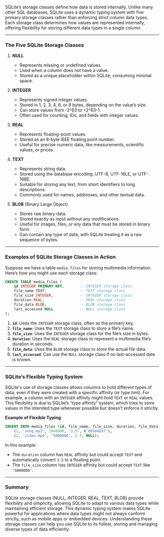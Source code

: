 SQLite’s storage classes define how data is stored internally. Unlike many other SQL databases, SQLite uses a dynamic typing system with five primary storage classes rather than enforcing strict column data types. Each storage class determines how values are represented internally, offering flexibility for storing different data types in a single column.

---

### The Five SQLite Storage Classes

1. **NULL**
   - Represents missing or undefined values.
   - Used when a column does not have a value.
   - Stored as a unique placeholder within SQLite, consuming minimal space.

2. **INTEGER**
   - Represents signed integer values.
   - Stored in 1, 2, 3, 4, 6, or 8 bytes, depending on the value’s size.
   - Can store values from -2^63 to +2^63-1.
   - Often used for counting, IDs, and fields with integer values.

3. **REAL**
   - Represents floating-point values.
   - Stored as an 8-byte IEEE floating point number.
   - Useful for precise numeric data, like measurements, scientific values, or prices.

4. **TEXT**
   - Represents string data.
   - Stored using the database encoding: UTF-8, UTF-16LE, or UTF-16BE.
   - Suitable for storing any text, from short identifiers to long descriptions.
   - Commonly used for names, addresses, and other textual data.

5. **BLOB** (Binary Large Object)
   - Stores raw binary data.
   - Stored exactly as input without any modifications.
   - Useful for images, files, or any data that must be stored in binary form.
   - Can contain any type of data, with SQLite treating it as a raw sequence of bytes.

---

### Examples of SQLite Storage Classes in Action

Suppose we have a table `media_files` for storing multimedia information. Here’s how you might use each storage class:

```sql
CREATE TABLE media_files (
    id INTEGER PRIMARY KEY,       -- INTEGER storage class
    file_name TEXT,               -- TEXT storage class
    file_size INTEGER,            -- INTEGER storage class
    duration REAL,                -- REAL storage class
    file_data BLOB,               -- BLOB storage class
    last_accessed NULL            -- NULL storage class
);
```

1. **`id`**: Uses the `INTEGER` storage class, often as the primary key.
2. **`file_name`**: Uses the `TEXT` storage class to store a file’s name.
3. **`file_size`**: Uses the `INTEGER` storage class for the file’s size in bytes.
4. **`duration`**: Uses the `REAL` storage class to represent a multimedia file’s duration in seconds.
5. **`file_data`**: Uses the `BLOB` storage class to store the actual file data.
6. **`last_accessed`**: Can use the `NULL` storage class if no last-accessed date is known.

---

### SQLite’s Flexible Typing System

SQLite's use of storage classes allows columns to hold different types of data, even if they were created with a specific affinity (or type hint). For example, a column with an `INTEGER` affinity might hold `TEXT` or `REAL` values. This flexibility is due to SQLite’s “type affinity” system, which tries to store values in the intended type whenever possible but doesn’t enforce it strictly.

**Example of Flexible Typing**:

```sql
INSERT INTO media_files (id, file_name, file_size, duration, file_data) VALUES
    (1, 'song.mp3', 2048000, '3.5', X'89504E47'),
    (2, 'video.mp4', '5000000', 2.7, NULL);
```

In this example:
- The `duration` column has `REAL` affinity but could accept `TEXT` and automatically convert `3.5` to a floating point.
- The `file_size` column has `INTEGER` affinity but could accept `TEXT` like `'5000000'`.

---

### Summary

SQLite storage classes (NULL, INTEGER, REAL, TEXT, BLOB) provide flexibility and simplicity, allowing SQLite to adapt to various data types while maintaining efficient storage. This dynamic typing system makes SQLite powerful for applications where data types might not always conform strictly, such as mobile apps or embedded devices. Understanding these storage classes can help you use SQLite to its fullest, storing and managing diverse types of data efficiently.
